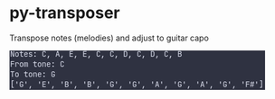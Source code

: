 # py-transposer
Transpose notes (melodies) and adjust to guitar capo

![image](https://github.com/OrlatoDev/py-transposer/blob/main/Captura%20de%20tela%20de%202021-12-14%2001-19-29.png)
